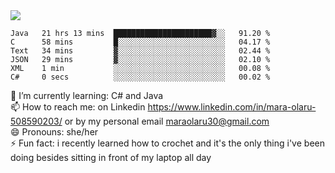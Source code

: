 

 <img align="center" src="https://github-readme-stats.vercel.app/api?username=MaraxD&theme=github_dark&show_icons=true&count_private=true"/>
 <br/>

<!--START_SECTION:waka-->

```text
Java   21 hrs 13 mins  ██████████████████████▓░░   91.20 %
C      58 mins         █░░░░░░░░░░░░░░░░░░░░░░░░   04.17 %
Text   34 mins         ▓░░░░░░░░░░░░░░░░░░░░░░░░   02.44 %
JSON   29 mins         ▓░░░░░░░░░░░░░░░░░░░░░░░░   02.10 %
XML    1 min           ░░░░░░░░░░░░░░░░░░░░░░░░░   00.08 %
C#     0 secs          ░░░░░░░░░░░░░░░░░░░░░░░░░   00.02 %
```

<!--END_SECTION:waka-->
<!--[![willianrod's wakatime stats](https://github-readme-stats.vercel.app/api/wakatime?username=MaraxD)](https://github.com/anuraghazra/github-readme-stats)-->

🌱 I’m currently learning: C# and Java <br/>
📫 How to reach me: on Linkedin https://www.linkedin.com/in/mara-olaru-508590203/ or by my personal email maraolaru30@gmail.com <br/>
😄 Pronouns: she/her <br/>
⚡ Fun fact: i recently learned how to crochet and it's the only thing i've been doing besides sitting in front of my laptop all day <br/>
 
